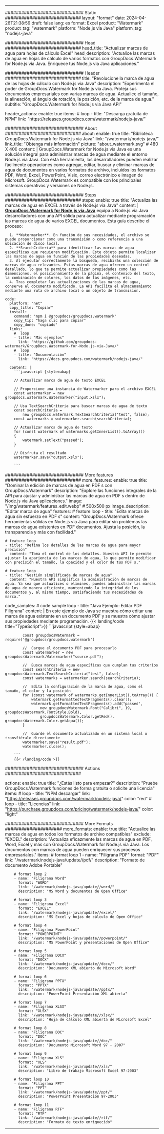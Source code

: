 
---
############################# Static ############################
layout: "format"
date:  2024-04-26T21:38:59
draft: false
lang: es
format: Excel
product: "Watermark"
product_tag: "watermark"
platform: "Node.js via Java"
platform_tag: "nodejs-java"

############################# Head ############################
head_title: "Actualizar marcas de agua para hojas de cálculo Excel"
head_description: "Actualice las marcas de agua en hojas de cálculo de varios formatos con GroupDocs.Watermark for Node.js via Java. Enriquece tus Node.js via Java aplicaciones."

############################# Header ############################
title: "Revolucione la marca de agua de las hojas de cálculo con Node.js via Java" 
description: "Experimenta el poder de GroupDocs.Watermark for Node.js via Java. Proteja sus documentos empresariales con varias marcas de agua. Actualice el tamaño, la alineación, el ángulo de rotación, la posición, etc. de la marca de agua."
subtitle: "GroupDocs.Watermark for Node.js via Java API" 

header_actions:
  enable: true
  items:
    #  loop
    - title: "Descarga gratuita de NPM"
      link: "https://releases.groupdocs.com/watermark/nodejs-java/"
      
############################# About ############################
about:
    enable: true
    title: "Biblioteca GroupDocs.Watermark for Node.js via Java"
    link: "/watermark/nodejs-java/"
    link_title: "Obtenga más información"
    picture: "about_watermark.svg" # 480 X 400
    content: |
       GroupDocs.Watermark for Node.js via Java es una solución integral para administrar marcas de agua mediante el entorno Node.js via Java. Con esta herramienta, los desarrolladores pueden realizar fácilmente operaciones como agregar, editar, buscar y eliminar marcas de agua de documentos en varios formatos de archivo, incluidos los formatos PDF, Word, Excel, PowerPoint, Visio, correo electrónico e imagen de Microsoft. GroupDocs.Watermark es compatible con los principales sistemas operativos y versiones de Node.js.

############################# Steps ############################
steps:
    enable: true
    title: "Actualiza las marcas de agua en EXCEL a través de Node.js via Java"
    content: |
      **[GroupDocs.Watermark for Node.js via Java](https://products.groupdocs.com/watermark/nodejs-java/)** equipa a Node.js via Java desarrolladores con una API sólida para actualizar mediante programación las marcas de agua de varios EXCEL documentos. Esta guía describe el proceso:
      
      1. **Watermarker**. En función de sus necesidades, el archivo se puede proporcionar como una transmisión o como referencia a una ubicación de disco local.
      2. **SearchCriteria** para identificar las marcas de agua específicas que requieren modificación. Este objeto permite localizar las marcas de agua en función de las propiedades deseadas.
      3. Al ejecutar correctamente la búsqueda, recibirás una colección de marcas de agua relevantes. Estas marcas de agua ofrecen un control detallado, lo que te permite actualizar propiedades como las dimensiones, el posicionamiento de la página, el contenido del texto, la combinación de colores, los datos de las imágenes, etc.
      4. Tras completar las actualizaciones de las marcas de agua, conserve el documento modificado. La API facilita el almacenamiento mediante una ruta de archivo local o un objeto de transmisión.
   
    code:
      platform: "net"
      copy_title: "Copiar"
      install:
        command: "npm i @groupdocs/groupdocs.watermark"
        copy_tip: "haga clic para copiar"
        copy_done: "copiado"
      links:
        #  loop
        - title: "Más ejemplos"
          link: "https://github.com/groupdocs-watermark/GroupDocs.Watermark-for-Node.js-via-Java/"
        #  loop
        - title: "Documentación"
          link: "https://docs.groupdocs.com/watermark/nodejs-java/"
          
      content: |
        ```javascript {style=abap}

        // Actualizar marca de agua de texto EXCEL

        // Proporcione una instancia de Watermarker para el archivo EXCEL
        const watermarker = new groupdocs.watermark.Watermarker("input.xslx");

        // Usa TextSearchCriteria para buscar marcas de agua de texto
        const searchCriteria = 
            new groupdocs.watermark.TextSearchCriteria("test", false);
        const watermarks = watermarker.search(searchCriteria);
        
        // Actualizar marca de agua de texto
        for (const watermark of watermarks.getInnerList().toArray())
        {
            watermark.setText("passed");
        }

        // Disfruta el resultado
        watermarker.save("output.xslx");
        
        ```            

############################# More features ############################
more_features:
  enable: true
  title: "Dominar la edición de marcas de agua en PDF s con GroupDocs.Watermark"
  description: "Explore las funciones integrales de la API para ajustar y administrar las marcas de agua en PDF s dentro de Node.js via Java aplicaciones."
  image: "/img/watermark/features_edit.webp" # 500x500 px
  image_description: "Editar marca de agua"
  features:
    # feature loop
    - title: "Edita marcas de agua sin esfuerzo en PDF s"
      content: "GroupDocs.Watermark ofrece herramientas sólidas en Node.js via Java para editar sin problemas las marcas de agua existentes en PDF documentos. Ajusta la posición, la transparencia y más con facilidad."

    # feature loop
    - title: "Refina los detalles de las marcas de agua para mayor precisión"
      content: "Toma el control de los detalles. Nuestra API te permite ajustar la apariencia de las marcas de agua, lo que permite modificar con precisión el tamaño, la opacidad y el color de tus PDF s."

    # feature loop
    - title: "Gestión simplificada de marcas de agua"
      content: "Nuestra API simplifica la administración de marcas de agua. Ya sea que actualices o elimines, puedes administrar las marcas de agua de manera eficiente, manteniendo la integridad de los documentos y, al mismo tiempo, satisfaciendo tus necesidades de marca."
      
  code_samples:
    # code sample loop
    - title: "Java Ejemplo: Editar PDF Filigrana"
      content: |
        En este ejemplo de Java se muestra cómo editar una marca de agua existente en un documento PDF y se muestra cómo ajustar sus propiedades mediante programación.
        {{< landing/code title="TypeScript">}}
        ```javascript {style=abap}
        
            const groupdocsWatermark = require('@groupdocs/groupdocs.watermark')

            //  Cargue el documento PDF para procesarlo
            const watermarker = new groupdocsWatermark.Watermarker("source.pdf");

            //  Busca marcas de agua específicas que cumplan tus criterios
            const searchCriteria = new groupdocsWatermark.TextSearchCriteria("test", false);
            const watermarks = watermarker.search(searchCriteria);
  
            //  Edita la configuración de la marca de agua, como el tamaño, el color y la posición
            for (const watermark of watermarks.getInnerList().toArray()) {
                watermark.getFormattedTextFragments().clear();
                watermark.getFormattedTextFragments().add("passed", 
                    new groupdocsWatermark.Font("Calibri", 19, groupdocsWatermark.FontStyle.Bold), 
                    groupdocsWatermark.Color.getRed(), groupdocsWatermark.Color.getAqua());
            }

            //  Guarde el documento actualizado en un sistema local o transfiéralo directamente
            watermarker.save("result.pdf");
            watermarker.close();

        ```
        {{< /landing/code >}}


############################# Actions ############################

actions:
  enable: true
  title: "¿Estás listo para empezar?"
  description: "Pruebe GroupDocs.Watermark funciones de forma gratuita o solicite una licencia"
  items:
    #  loop
    - title: "NPM descargar"
      link: "https://releases.groupdocs.com/watermark/nodejs-java/"
      color: "red"
        #  loop
    - title: "Licencias"
      link: "https://purchase.groupdocs.com/pricing/watermark/nodejs-java/"
      color: "light"


############################# More Formats #####################
more_formats:
    enable: true
    title: "Actualice las marcas de agua en todos los formatos de archivo compatibles"
    exclude: "EXCEL"
    description: "Actualiza eficazmente las marcas de agua en PDF, Word, Excel y más con GroupDocs.Watermark for Node.js via Java. Los documentos con marcas de agua pueden enriquecer sus procesos empresariales."
    items: 
        # format loop 1
        - name: "Filigrana PDF"
          format: "PDF"
          link: "/watermark/nodejs-java/update//pdf/"
          description: "Formato de documento Adobe Portable"

        # format loop 2
        - name: "Filigrana Word"
          format: "WORD"
          link: "/watermark/nodejs-java/update//word/"
          description: "MS Word y documentos de Open Office"
          
        # format loop 3
        - name: "Filigrana Excel"
          format: "EXCEL"
          link: "/watermark/nodejs-java/update//excel/"
          description: "MS Excel y hojas de cálculo de Open Office"

        # format loop 4
        - name: "Filigrana PowerPoint"
          format: "POWERPOINT"
          link: "/watermark/nodejs-java/update//powerpoint/"
          description: "MS PowerPoint y presentaciones de Open Office"

        # format loop 5
        - name: "Filigrana DOCX"
          format: "DOCX"
          link: "/watermark/nodejs-java/update//docx/"
          description: "Documento XML abierto de Microsoft Word"
          
        # format loop 6
        - name: "Filigrana PPTX"
          format: "PPTX"
          link: "/watermark/nodejs-java/update//pptx/"
          description: "PowerPoint Presentación XML abierta"
          
        # format loop 7
        - name: "Filigrana XLSX"
          format: "XLSX"
          link: "/watermark/nodejs-java/update//xlsx/"
          description: "Hoja de cálculo XML abierta de Microsoft Excel"

        # format loop 8
        - name: "Filigrana DOC"
          format: "DOC"
          link: "/watermark/nodejs-java/update//doc/"
          description: "Documento Microsoft Word 97 - 2007"

        # format loop 9
        - name: "Filigrana XLS"
          format: "XLS"
          link: "/watermark/nodejs-java/update//xls/"
          description: "Libro de trabajo Microsoft Excel 97-2003"

        # format loop 10
        - name: "Filigrana PPT"
          format: "PPT"
          link: "/watermark/nodejs-java/update//ppt/"
          description: "PowerPoint Presentación 97-2003"

        # format loop 11
        - name: "Filigrana RTF"
          format: "RTF"
          link: "/watermark/nodejs-java/update//rtf/"
          description: "Formato de texto enriquecido"

---